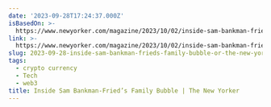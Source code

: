 ```yaml
---
date: '2023-09-28T17:24:37.000Z'
isBasedOn: >-
  https://www.newyorker.com/magazine/2023/10/02/inside-sam-bankman-frieds-family-bubble
link: >-
  https://www.newyorker.com/magazine/2023/10/02/inside-sam-bankman-frieds-family-bubble
slug: 2023-09-28-inside-sam-bankman-frieds-family-bubble-or-the-new-yorker
tags:
  - crypto currency
  - Tech
  - web3
title: Inside Sam Bankman-Fried’s Family Bubble | The New Yorker
---
```


